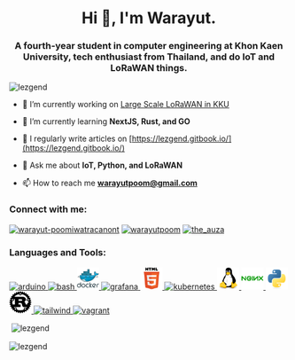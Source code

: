 <h1 align="center">Hi 👋, I'm Warayut.</h1>
<h3 align="center">A fourth-year student in computer engineering at Khon Kaen University, tech enthusiast from Thailand, and do IoT and LoRaWAN things.</h3>

<p align="left"> <img src="https://komarev.com/ghpvc/?username=lezgend&label=Profile%20views&color=00aaff&style=plastic" alt="lezgend" /> </p>

- 🔭 I’m currently working on [Large Scale LoRaWAN in KKU](https://www.canva.com/design/DAFd_AVJZXs/S5ZkaxTqml_KLH1kuQUwsw/view?utm_content=DAFd_AVJZXs&utm_campaign=designshare&utm_medium=link2&utm_source=sharebutton)

- 🌱 I’m currently learning **NextJS, Rust, and GO**

- 📝 I regularly write articles on [https://lezgend.gitbook.io/](https://lezgend.gitbook.io/)

- 💬 Ask me about **IoT, Python, and LoRaWAN**

- 📫 How to reach me **warayutpoom@gmail.com**

<h3 align="left">Connect with me:</h3>
<p align="left">
<a href="https://linkedin.com/in/warayut-poomiwatracanont" target="blank"><img align="center" src="https://raw.githubusercontent.com/rahuldkjain/github-profile-readme-generator/master/src/images/icons/Social/linked-in-alt.svg" alt="warayut-poomiwatracanont" height="30" width="40" /></a>
<a href="https://fb.com/warayutpoom" target="blank"><img align="center" src="https://raw.githubusercontent.com/rahuldkjain/github-profile-readme-generator/master/src/images/icons/Social/facebook.svg" alt="warayutpoom" height="30" width="40" /></a>
<a href="https://instagram.com/the_auza" target="blank"><img align="center" src="https://raw.githubusercontent.com/rahuldkjain/github-profile-readme-generator/master/src/images/icons/Social/instagram.svg" alt="the_auza" height="30" width="40" /></a>
</p>

<h3 align="left">Languages and Tools:</h3>
<p align="left"> <a href="https://www.arduino.cc/" target="_blank" rel="noreferrer"> <img src="https://cdn.worldvectorlogo.com/logos/arduino-1.svg" alt="arduino" width="40" height="40"/> </a> <a href="https://www.gnu.org/software/bash/" target="_blank" rel="noreferrer"> <img src="https://www.vectorlogo.zone/logos/gnu_bash/gnu_bash-icon.svg" alt="bash" width="40" height="40"/> </a> <a href="https://www.docker.com/" target="_blank" rel="noreferrer"> <img src="https://raw.githubusercontent.com/devicons/devicon/master/icons/docker/docker-original-wordmark.svg" alt="docker" width="40" height="40"/> </a> <a href="https://grafana.com" target="_blank" rel="noreferrer"> <img src="https://www.vectorlogo.zone/logos/grafana/grafana-icon.svg" alt="grafana" width="40" height="40"/> </a> <a href="https://www.w3.org/html/" target="_blank" rel="noreferrer"> <img src="https://raw.githubusercontent.com/devicons/devicon/master/icons/html5/html5-original-wordmark.svg" alt="html5" width="40" height="40"/> </a> <a href="https://kubernetes.io" target="_blank" rel="noreferrer"> <img src="https://www.vectorlogo.zone/logos/kubernetes/kubernetes-icon.svg" alt="kubernetes" width="40" height="40"/> </a> <a href="https://www.linux.org/" target="_blank" rel="noreferrer"> <img src="https://raw.githubusercontent.com/devicons/devicon/master/icons/linux/linux-original.svg" alt="linux" width="40" height="40"/> </a> <a href="https://www.nginx.com" target="_blank" rel="noreferrer"> <img src="https://raw.githubusercontent.com/devicons/devicon/master/icons/nginx/nginx-original.svg" alt="nginx" width="40" height="40"/> </a> <a href="https://www.python.org" target="_blank" rel="noreferrer"> <img src="https://raw.githubusercontent.com/devicons/devicon/master/icons/python/python-original.svg" alt="python" width="40" height="40"/> </a> <a href="https://www.rust-lang.org" target="_blank" rel="noreferrer"> <img src="https://raw.githubusercontent.com/devicons/devicon/master/icons/rust/rust-plain.svg" alt="rust" width="40" height="40"/> </a> <a href="https://tailwindcss.com/" target="_blank" rel="noreferrer"> <img src="https://www.vectorlogo.zone/logos/tailwindcss/tailwindcss-icon.svg" alt="tailwind" width="40" height="40"/> </a> <a href="https://www.vagrantup.com/" target="_blank" rel="noreferrer"> <img src="https://www.vectorlogo.zone/logos/vagrantup/vagrantup-icon.svg" alt="vagrant" width="40" height="40"/> </a> </p>

<p>&nbsp;<img align="center" src="https://github-readme-stats.vercel.app/api?username=lezgend&show_icons=true&theme=tokyonight&locale=en" alt="lezgend" /></p>

<p><img align="center" src="https://github-readme-streak-stats.herokuapp.com/?user=lezgend&theme=dark" alt="lezgend" /></p>

